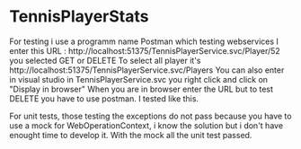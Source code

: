 # TennisPlayerStats
For testing i use a programm name Postman which testing webservices
I enter this URL : http://localhost:51375/TennisPlayerService.svc/Player/52 you selected GET or DELETE
To select all player it's http://localhost:51375/TennisPlayerService.svc/Players
You can also enter in visual studio in TennisPlayerService.svc you right click and click on "Display in browser"
When you are in browser enter the URL but to test DELETE you have to use postman. I tested like this.

For unit tests, those testing the exceptions do not pass because you have to use a mock for WebOperationContext, i know the solution but i
don't have enought time to develop it. With the mock all the unit test passed.
